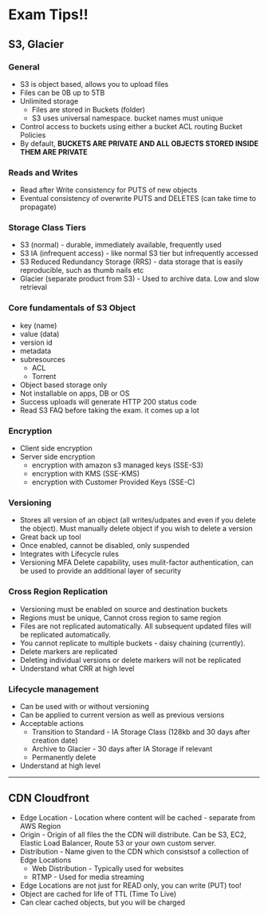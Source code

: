 # Exam Tips!!

## S3, Glacier

### General
- S3 is object based, allows you to upload files
- Files can be 0B up to 5TB
- Unlimited storage
    - Files are stored in Buckets (folder)
    - S3 uses universal namespace. bucket names must unique
- Control access to buckets using either a bucket ACL routing Bucket Policies
- By default, **BUCKETS ARE PRIVATE AND ALL OBJECTS STORED INSIDE THEM ARE PRIVATE**

### Reads and Writes
- Read after Write consistency for PUTS of new objects
- Eventual consistency of overwrite PUTS and DELETES (can take time to propagate)

### Storage Class Tiers
- S3 (normal) - durable, immediately available, frequently used
- S3  IA (infrequent access) - like normal S3 tier but infrequently accessed
- S3 Reduced Redundancy Storage (RRS) - data storage that is easily reproducible, such as thumb nails etc
- Glacier (separate product from S3) - Used to archive data. Low and slow retrieval 

### Core fundamentals of S3 Object
- key (name)
- value (data)
- version id
- metadata 
- subresources
	- ACL 
	- Torrent
- Object based storage only
- Not installable on apps, DB or OS
- Success uploads will generate HTTP 200 status code
- Read S3 FAQ before taking the exam. it comes up a lot

### Encryption
- Client side encryption
- Server side encryption
	- encryption with amazon s3 managed keys (SSE-S3)
	- encryption with KMS (SSE-KMS)
	- encryption with Customer Provided Keys (SSE-C)

### Versioning
- Stores all version of an object (all writes/udpates and even if you delete the object). Must manually delete object if you wish to delete a version
- Great back up tool
- Once enabled, cannot be disabled, only suspended
- Integrates with Lifecycle rules
- Versioning MFA Delete capability, uses mulit-factor authentication, can be used to provide an additional layer of security


### Cross Region Replication
- Versioning must be enabled on source and destination buckets
- Regions must be unique, Cannot cross region to same region
- Files are not replicated automatically. All subsequent updated files will be replicated automatically.
- You cannot replicate to multiple buckets - daisy chaining (currently).
- Delete markers are replicated
- Deleting individual versions or delete markers will not be replicated
- Understand what CRR at high level


### Lifecycle management
- Can be used with or without versioning
- Can be applied to current version as well as previous versions
- Acceptable actions
	- Transition to Standard - IA Storage Class (128kb and 30 days after creation date)
	- Archive to Glacier - 30 days after IA Storage if relevant
	- Permanently delete
- Understand at high level

---

## CDN Cloudfront

- Edge Location - Location where content will be cached - separate from AWS Region
- Origin - Origin of all files the the CDN will distribute. Can be S3, EC2, Elastic Load Balancer, Route 53 or your own custom server.
- Distribution - Name given to the CDN which consistsof a collection of Edge Locations
	- Web Distribution - Typically used for websites
	- RTMP - Used for media streaming
- Edge Locations are not just for READ only, you can write (PUT) too!
- Object are cached for life of TTL (Time To Live)
- Can clear cached objects, but you will be charged